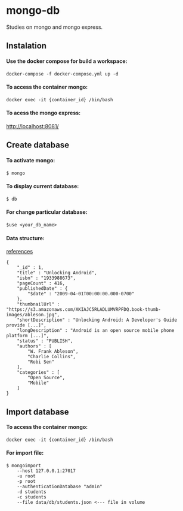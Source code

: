# mongo-db
Studies on mongo and mongo express.

## Instalation

#### Use the docker compose for build a workspace: 
``` docker-compose -f docker-compose.yml up -d ```

#### To access the container mongo: 
``` docker exec -it {container_id} /bin/bash  ```

#### To acess the mongo express: 
[http://localhost:8081/](http://localhost:8081/)

## Create database

#### To activate mongo: 
``` $ mongo ```

#### To display current database: 
``` $ db ```

#### For change particular database: 
``` $use <your_db_name> ```

#### Data structure: 
[references](https://github.com/ozlerhakan/mongodb-json-files/blob/master/datasets/books.json)
```
{
    "_id" : 1, 
    "title" : "Unlocking Android", 
    "isbn" : "1933988673", 
    "pageCount" : 416, 
    "publishedDate" : { 
        "$date" : "2009-04-01T00:00:00.000-0700"
    }, 
    "thumbnailUrl" : "https://s3.amazonaws.com/AKIAJC5RLADLUMVRPFDQ.book-thumb-images/ableson.jpg", 
    "shortDescription" : "Unlocking Android: A Developer's Guide provide [...]", 
    "longDescription" : "Android is an open source mobile phone platform [...]", 
    "status" : "PUBLISH", 
    "authors" : [ 
        "W. Frank Ableson", 
        "Charlie Collins", 
        "Robi Sen"
    ],
    "categories" : [ 
        "Open Source", 
        "Mobile" 
    ]
}
```

## Import database

#### To access the container mongo: 
``` docker exec -it {container_id} /bin/bash  ```

#### For import file:

``` 
$ mongoimport 
    --host 127.0.0.1:27017 
    -u root 
    -p root 
    --authenticationDatabase "admin" 
    -d students 
    -c students 
    --file data/db/students.json <--- file in volume
```
